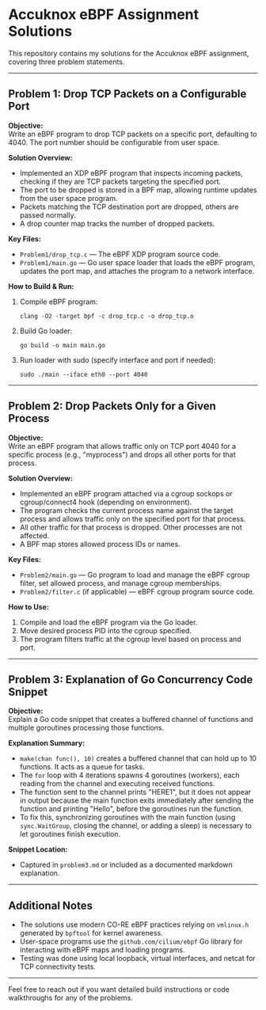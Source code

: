 # Accuknox eBPF Assignment Solutions

This repository contains my solutions for the Accuknox eBPF assignment, covering three problem statements.

---

## Problem 1: Drop TCP Packets on a Configurable Port

**Objective:**  
Write an eBPF program to drop TCP packets on a specific port, defaulting to 4040. The port number should be configurable from user space.

**Solution Overview:**  
- Implemented an XDP eBPF program that inspects incoming packets, checking if they are TCP packets targeting the specified port.  
- The port to be dropped is stored in a BPF map, allowing runtime updates from the user space program.  
- Packets matching the TCP destination port are dropped, others are passed normally.  
- A drop counter map tracks the number of dropped packets.

**Key Files:**  
- `Problem1/drop_tcp.c` — The eBPF XDP program source code.  
- `Problem1/main.go` — Go user space loader that loads the eBPF program, updates the port map, and attaches the program to a network interface.

**How to Build & Run:**  
1. Compile eBPF program:
    ```
    clang -O2 -target bpf -c drop_tcp.c -o drop_tcp.o
    ```
2. Build Go loader:
    ```
    go build -o main main.go
    ```
3. Run loader with sudo (specify interface and port if needed):  
    ```
    sudo ./main --iface eth0 --port 4040
    ```

---

## Problem 2: Drop Packets Only for a Given Process

**Objective:**  
Write an eBPF program that allows traffic only on TCP port 4040 for a specific process (e.g., "myprocess") and drops all other ports for that process.

**Solution Overview:**  
- Implemented an eBPF program attached via a cgroup sockops or cgroup/connect4 hook (depending on environment).  
- The program checks the current process name against the target process and allows traffic only on the specified port for that process.  
- All other traffic for that process is dropped. Other processes are not affected.  
- A BPF map stores allowed process IDs or names.

**Key Files:**  
- `Problem2/main.go` — Go program to load and manage the eBPF cgroup filter, set allowed process, and manage cgroup memberships.  
- `Problem2/filter.c` (if applicable) — eBPF cgroup program source code.

**How to Use:**  
1. Compile and load the eBPF program via the Go loader.  
2. Move desired process PID into the cgroup specified.  
3. The program filters traffic at the cgroup level based on process and port.

---

## Problem 3: Explanation of Go Concurrency Code Snippet

**Objective:**  
Explain a Go code snippet that creates a buffered channel of functions and multiple goroutines processing those functions.

**Explanation Summary:**  
- `make(chan func(), 10)` creates a buffered channel that can hold up to 10 functions. It acts as a queue for tasks.  
- The `for` loop with 4 iterations spawns 4 goroutines (workers), each reading from the channel and executing received functions.  
- The function sent to the channel prints "HERE1", but it does not appear in output because the main function exits immediately after sending the function and printing "Hello", before the goroutines run the function.  
- To fix this, synchronizing goroutines with the main function (using `sync.WaitGroup`, closing the channel, or adding a sleep) is necessary to let goroutines finish execution.

**Snippet Location:**  
- Captured in `problem3.md` or included as a documented markdown explanation.

---

## Additional Notes

- The solutions use modern CO-RE eBPF practices relying on `vmlinux.h` generated by `bpftool` for kernel awareness.  
- User-space programs use the `github.com/cilium/ebpf` Go library for interacting with eBPF maps and loading programs.  
- Testing was done using local loopback, virtual interfaces, and netcat for TCP connectivity tests.

---

Feel free to reach out if you want detailed build instructions or code walkthroughs for any of the problems.
